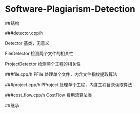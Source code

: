 # Software-Plagiarism-Detection

##结构

###detector.cpp/h

Detector 基类，无意义

FileDetector 检测两个文件的相关性

ProjectDetector 检测两个工程的相关性

###file.cpp/h
PFile 处理单个文件，内含文件指纹提取算法

###project.cpp/h
PProject 处理单个工程，内含工程目录读取算法

###cost_flow.cpp/h
CostFlow 费用流算法类

##继承